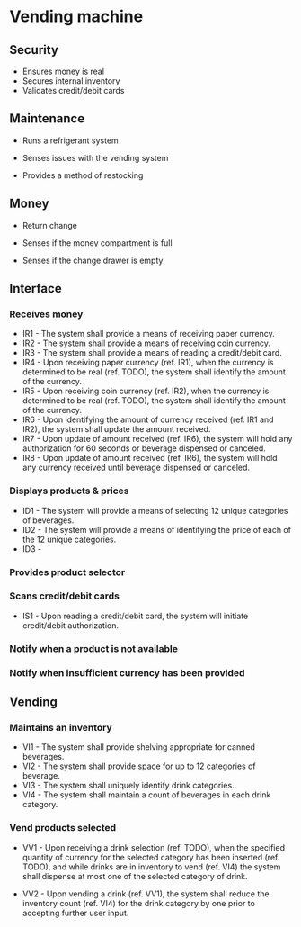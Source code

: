 # Vending machine
## Security
- Ensures money is real
- Secures internal inventory
- Validates credit/debit cards

## Maintenance
- Runs a refrigerant system

- Senses issues with the vending system

- Provides a method of restocking

## Money
- Return change

- Senses if the money compartment is full

- Senses if the change drawer is empty

## Interface
### Receives money
- IR1 - The system shall provide a means of receiving paper currency.
- IR2 - The system shall provide a means of receiving coin currency.
- IR3 - The system shall provide a means of reading a credit/debit card.
- IR4 - Upon receiving paper currency (ref. IR1), when the currency is determined to be real (ref. TODO), the system shall identify the amount of the currency.
- IR5 - Upon receiving coin currency (ref. IR2), when the currency is determined to be real (ref. TODO), the system shall identify the amount of the currency.
- IR6 - Upon identifying the amount of currency received (ref. IR1 and IR2), the system shall update the amount received.
- IR7 - Upon update of amount received (ref. IR6), the system will hold any authorization for 60 seconds or beverage dispensed or canceled.
- IR8 - Upon update of amount received (ref. IR6), the system will hold any currency received until beverage dispensed or canceled.

### Displays products & prices
- ID1 - The system will provide a means of selecting 12 unique categories of beverages.
- ID2 - The system will provide a means of identifying the price of each of the 12 unique categories.
- ID3 - 

### Provides product selector

### Scans credit/debit cards
- IS1 - Upon reading a credit/debit card, the system will initiate credit/debit authorization.

### Notify when a product is not available

### Notify when insufficient currency has been provided
   

## Vending
### Maintains an inventory
- VI1 - The system shall provide shelving appropriate for canned beverages.
- VI2 - The system shall provide space for up to 12 categories of beverage.
- VI3 - The system shall uniquely identify drink categories.
- VI4 - The system shall maintain a count of beverages in each drink category.

### Vend products selected
- VV1 - Upon receiving a drink selection (ref. TODO), when the specified quantity of currency for the selected category has been inserted (ref. TODO), and while drinks are in inventory to vend (ref. VI4) the system shall dispense at most one of the selected category of drink.

- VV2 - Upon vending a drink (ref. VV1), the system shall reduce the inventory count (ref. VI4) for the drink category by one prior to accepting further user input.

